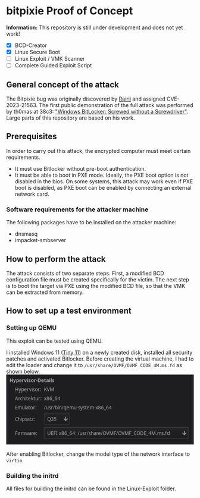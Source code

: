# bitpixie Proof of Concept

**Information:** This repository is still under development and does not yet work!

- [x] BCD-Creator
- [x] Linux Secure Boot
- [ ] Linux Exploit / VMK Scanner
- [ ] Complete Guided Exploit Script

## General concept of the attack

The Bitpixie bug was originally discovered by [Rairii](https://github.com/Wack0) and assigned CVE-2023-21563.
The first public demonstration of the full attack was performed by th0mas at 38c3: ["Windows BitLocker: Screwed without a Screwdriver"](https://media.ccc.de/v/38c3-windows-bitlocker-screwed-without-a-screwdriver).
Large parts of this repository are based on his work.

## Prerequisites
In order to carry out this attack, the encrypted computer must meet certain requirements.
- It must use Bitlocker without pre-boot authentication.
- It must be able to boot in PXE mode. Ideally, the PXE boot option is not disabled in the bios. On some systems, this attack may work even if PXE boot is disabled, as PXE boot can be enabled by connecting an external network card.

### Software requirements for the attacker machine
The following packages have to be installed on the attacker machine:
- dnsmasq
- impacket-smbserver

## How to perform the attack
The attack consists of two separate steps.
First, a modified BCD configuration file must be created specifically for the victim.
The next step is to boot the target via PXE using the modified BCD file, so that the VMK can be extracted from memory.

## How to set up a test environment
### Setting up QEMU
This exploit can be tested using QEMU.

I installed Windows 11 ([Tiny 11](https://github.com/ntdevlabs/tiny11builder)) on a newly created disk, installed all security patches and activated Bitlocker.
Before creating the virtual machine, I had to edit the loader and change it to `/usr/share/OVMF/OVMF_CODE_4M.ms.fd` as shown below.
![VirtManager Settings](images/qemu-machine-settings.png)

After enabling Bitlocker, change the model type of the network interface to `virtio`.

### Building the initrd
All files for building the initrd can be found in the Linux-Exploit folder.

